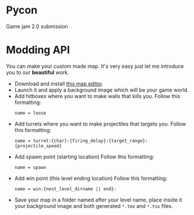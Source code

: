 # Pycon
Game jam 2.0 submission

# Modding API
You can make your custom made map. 
It's very easy just let me introduce you to our **beautiful** work.

- Download and install [this map editor](https://www.mapeditor.org/).
- Launch it and apply a background image which will be your game world.
- Add hitboxes where you want to make walls that kills you.
  Follow this formatting:
  ```
  name = loose
  ```
- Add turrets where you want to make projectiles that targets you.
Follow this formatting:
    ```
    name = turret:{char}:{firing_delay}:{target_range}:{projectile_speed}
    ```
- Add spawn point (starting location)
Follow this formatting:
    ```
    name = spawn
    ```
- Add win point (this level ending location)
Follow this formatting:
    ```
    name = win:{next_level_dirname || end}:
    ```
- Save your map in a folder named after your level name,
place inside it your background image and both generated `*.tmx` and `*.tsx` files.
